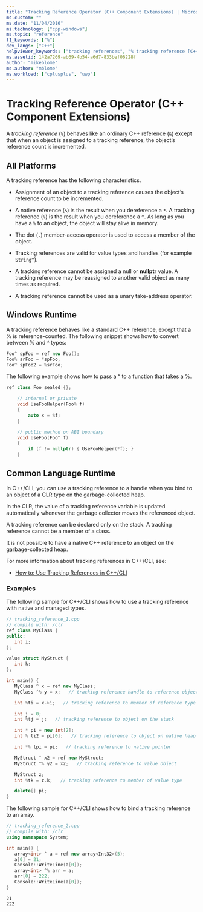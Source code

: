 ```yaml
---
title: "Tracking Reference Operator (C++ Component Extensions) | Microsoft Docs"
ms.custom: ""
ms.date: "11/04/2016"
ms.technology: ["cpp-windows"]
ms.topic: "reference"
f1_keywords: ["%"]
dev_langs: ["C++"]
helpviewer_keywords: ["tracking references", "% tracking reference [C++]"]
ms.assetid: 142a7269-ab69-4b54-a6d7-833bef06228f
author: "mikeblome"
ms.author: "mblome"
ms.workload: ["cplusplus", "uwp"]
---
```

# Tracking Reference Operator (C++ Component Extensions)

A *tracking reference* (`%`) behaves like an ordinary C++ reference (`&`) except that when an object is assigned to a tracking reference, the object’s reference count is incremented.

## All Platforms

A tracking reference has the following characteristics.

- Assignment of an object to a tracking reference causes the object’s reference count to be incremented.

- A native reference (`&`) is the result when you dereference a `*`. A tracking reference (`%`) is the result when you dereference a `^`. As long as you have a `%` to an object, the object will stay alive in memory.

- The dot (`.`) member-access operator is used to access a member of the object.

- Tracking references are valid for value types and handles (for example `String^`).

- A tracking reference cannot be assigned a null or **nullptr** value. A tracking reference may be reassigned to another valid object as many times as required.

- A tracking reference cannot be used as a unary take-address operator.

## Windows Runtime

A tracking reference behaves like a standard C++ reference, except that a % is reference-counted. The following snippet shows how to convert between % and ^ types:

```cpp
Foo^ spFoo = ref new Foo();
Foo% srFoo = *spFoo;
Foo^ spFoo2 = %srFoo;
```

The following example shows how to pass a ^ to a function that takes a %.

```cpp
ref class Foo sealed {};

    // internal or private
    void UseFooHelper(Foo% f)  
    {
        auto x = %f;
    }

    // public method on ABI boundary
    void UseFoo(Foo^ f)  
    {
        if (f != nullptr) { UseFooHelper(*f); }
    }
```

## Common Language Runtime

In C++/CLI, you can use a tracking reference to a handle when you bind to an object of a CLR type on the garbage-collected heap.

In the CLR, the value of a tracking reference variable is updated automatically whenever the garbage collector moves the referenced object.

A tracking reference can be declared only on the stack. A tracking reference cannot be a member of a class.

It is not possible to have a native C++ reference to an object on the garbage-collected heap.

For more information about tracking references in C++/CLI, see:

- [How to: Use Tracking References in C++/CLI](../dotnet/how-to-use-tracking-references-in-cpp-cli.md)

### Examples

The following sample for C++/CLI shows how to use a tracking reference with native and managed types.

```cpp
// tracking_reference_1.cpp
// compile with: /clr
ref class MyClass {
public:
   int i;
};

value struct MyStruct {
   int k;
};

int main() {
   MyClass ^ x = ref new MyClass;
   MyClass ^% y = x;   // tracking reference handle to reference object

   int %ti = x->i;   // tracking reference to member of reference type

   int j = 0;
   int %tj = j;   // tracking reference to object on the stack

   int * pi = new int[2];
   int % ti2 = pi[0];   // tracking reference to object on native heap

   int *% tpi = pi;   // tracking reference to native pointer

   MyStruct ^ x2 = ref new MyStruct;
   MyStruct ^% y2 = x2;   // tracking reference to value object

   MyStruct z;
   int %tk = z.k;   // tracking reference to member of value type

   delete[] pi;
}
```

The following sample for C++/CLI shows how to bind a tracking reference to an array.

```cpp
// tracking_reference_2.cpp
// compile with: /clr
using namespace System;

int main() {
   array<int> ^ a = ref new array<Int32>(5);
   a[0] = 21;
   Console::WriteLine(a[0]);
   array<int> ^% arr = a;
   arr[0] = 222;
   Console::WriteLine(a[0]);
}
```

```Output
21
222
```